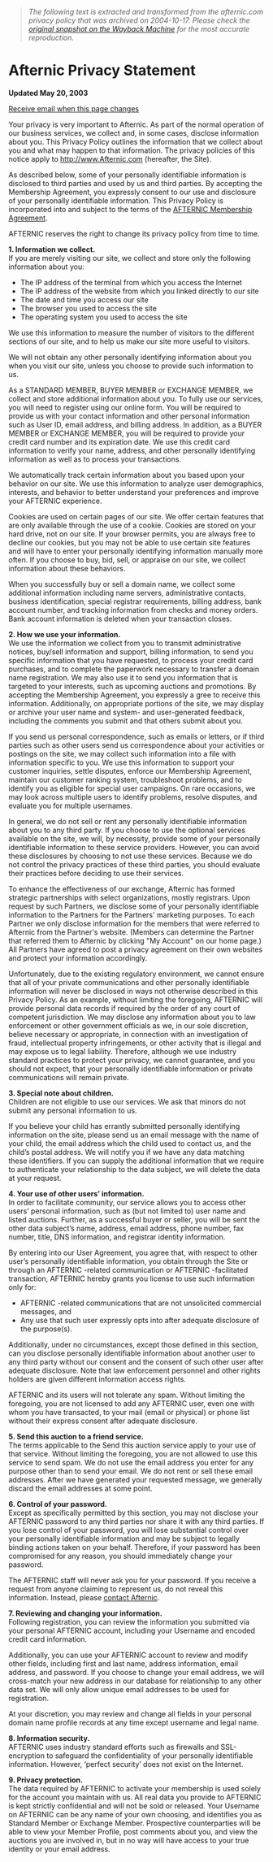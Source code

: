 > *The following text is extracted and transformed from the afternic.com privacy policy that was archived on 2004-10-17. Please check the [original snapshot on the Wayback Machine](https://web.archive.org/web/20041017030417id_/http%3A//www.afternic.com/privacy.php) for the most accurate reproduction.*

# Afternic Privacy Statement

**Updated May 20, 2003**

[Receive email when this page changes](http://www.changenotes.com/addapage.php)

Your privacy is very important to Afternic. As part of the normal operation of our business services, we collect and, in some cases, disclose information about you. This Privacy Policy outlines the information that we collect about you and what may happen to that information. The privacy policies of this notice apply to http://www.Afternic.com (hereafter, the Site).

As described below, some of your personally identifiable information is disclosed to third parties and used by us and third parties. By accepting the Membership Agreement, you expressly consent to our use and disclosure of your personally identifiable information. This Privacy Policy is incorporated into and subject to the terms of the [AFTERNIC Membership Agreement](https://web.archive.org/web/20041017030417id_/http%3A//www.afternic.com/agreement.php).

AFTERNIC reserves the right to change its privacy policy from time to time.

**1\. Information we collect.**  
If you are merely visiting our site, we collect and store only the following information about you: 

* The IP address of the terminal from which you access the Internet 
* The IP address of the website from which you linked directly to our site 
* The date and time you access our site 
* The browser you used to access the site 
* The operating system you used to access the site 

We use this information to measure the number of visitors to the different sections of our site, and to help us make our site more useful to visitors.

We will not obtain any other personally identifying information about you when you visit our site, unless you choose to provide such information to us.

As a STANDARD MEMBER, BUYER MEMBER or EXCHANGE MEMBER, we collect and store additional information about you. To fully use our services, you will need to register using our online form. You will be required to provide us with your contact information and other personal information such as User ID, email address, and billing address. In addition, as a BUYER MEMBER or EXCHANGE MEMBER, you will be required to provide your credit card number and its expiration date. We use this credit card information to verify your name, address, and other personally identifying information as well as to process your transactions.

We automatically track certain information about you based upon your behavior on our site. We use this information to analyze user demographics, interests, and behavior to better understand your preferences and improve your AFTERNIC experience.

Cookies are used on certain pages of our site. We offer certain features that are only available through the use of a cookie. Cookies are stored on your hard drive, not on our site. If your browser permits, you are always free to decline our cookies, but you may not be able to use certain site features and will have to enter your personally identifying information manually more often. If you choose to buy, bid, sell, or appraise on our site, we collect information about these behaviors. 

When you successfully buy or sell a domain name, we collect some additional information including name servers, administrative contacts, business identification, special registrar requirements, billing address, bank account number, and tracking information from checks and money orders. Bank account information is deleted when your transaction closes. 

**2\. How we use your information.**  
We use the information we collect from you to transmit administrative notices, buy/sell information and support, billing information, to send you specific information that you have requested, to process your credit card purchases, and to complete the paperwork necessary to transfer a domain name registration. We may also use it to send you information that is targeted to your interests, such as upcoming auctions and promotions. By accepting the Membership Agreement, you expressly a gree to receive this information. Additionally, on appropriate portions of the site, we may display or archive your user name and system- and user-generated feedback, including the comments you submit and that others submit about you.

If you send us personal correspondence, such as emails or letters, or if third parties such as other users send us correspondence about your activities or postings on the site, we may collect such information into a file with information specific to you. We use this information to support your customer inquiries, settle disputes, enforce our Membership Agreement, maintain our customer ranking system, troubleshoot problems, and to identify you as eligible for special user campaigns. On rare occasions, we may look across multiple users to identify problems, resolve disputes, and evaluate you for multiple usernames.

In general, we do not sell or rent any personally identifiable information about you to any third party. If you choose to use the optional services available on the site, we will, by necessity, provide some of your personally identifiable information to these service providers. However, you can avoid these disclosures by choosing to not use these services. Because we do not control the privacy practices of these third parties, you should evaluate their practices before deciding to use their services.

To enhance the effectiveness of our exchange, Afternic has formed strategic partnerships with select organizations, mostly registrars. Upon request by such Partners, we disclose some of your personally identifiable information to the Partners for the Partners' marketing purposes. To each Partner we only disclose information for the members that were referred to Afternic from the Partner's website. (Members can determine the Partner that referred them to Afternic by clicking "My Account" on our home page.) All Partners have agreed to post a privacy agreement on their own websites and protect your information accordingly. 

Unfortunately, due to the existing regulatory environment, we cannot ensure that all of your private communications and other personally identifiable information will never be disclosed in ways not otherwise described in this Privacy Policy. As an example, without limiting the foregoing, AFTERNIC will provide personal data records if required by the order of any court of competent jurisdiction. We may disclose any information about you to law enforcement or other government officials as we, in our sole discretion, believe necessary or appropriate, in connection with an investigation of fraud, intellectual property infringements, or other activity that is illegal and may expose us to legal liability. Therefore, although we use industry standard practices to protect your privacy, we cannot guarantee, and you should not expect, that your personally identifiable information or private communications will remain private.

**3\. Special note about children.**  
Children are not eligible to use our services. We ask that minors do not submit any personal information to us.

If you believe your child has errantly submitted personally identifying information on the site, please send us an email message with the name of your child, the email address which the child used to contact us, and the child’s postal address. We will notify you if we have any data matching these identifiers. If you can supply the additional information that we require to authenticate your relationship to the data subject, we will delete the data at your request.

**4\. Your use of other users’ information.**  
In order to facilitate community, our service allows you to access other users’ personal information, such as (but not limited to) user name and listed auctions. Further, as a successful buyer or seller, you will be sent the other data subject’s name, address, email address, phone number, fax number, title, DNS information, and registrar identity information. 

By entering into our User Agreement, you agree that, with respect to other user’s personally identifiable information, you obtain through the Site or through an AFTERNIC -related communication or AFTERNIC -facilitated transaction, AFTERNIC hereby grants you license to use such information only for:

* AFTERNIC -related communications that are not unsolicited commercial messages, and 
* Any use that such user expressly opts into after adequate disclosure of the purpose(s). 

Additionally, under no circumstances, except those defined in this section, can you disclose personally identifiable information about another user to any third party without our consent and the consent of such other user after adequate disclosure. Note that law enforcement personnel and other rights holders are given different information access rights.

AFTERNIC and its users will not tolerate any spam. Without limiting the foregoing, you are not licensed to add any AFTERNIC user, even one with whom you have transacted, to your mail (email or physical) or phone list without their express consent after adequate disclosure.

**5\. Send this auction to a friend service.**  
The terms applicable to the Send this auction service apply to your use of that service. Without limiting the foregoing, you are not allowed to use this service to send spam. We do not use the email address you enter for any purpose other than to send your email. We do not rent or sell these email addresses. After we have generated your requested message, we generally discard the email addresses at some point.

**6\. Control of your password.**  
Except as specifically permitted by this section, you may not disclose your AFTERNIC password to any third parties nor share it with any third parties. If you lose control of your password, you will lose substantial control over your personally identifiable information and may be subject to legally binding actions taken on your behalf. Therefore, if your password has been compromised for any reason, you should immediately change your password. 

The AFTERNIC staff will never ask you for your password. If you receive a request from anyone claiming to represent us, do not reveal this information. Instead, please [contact Afternic](https://www.afternic.com/msg2nbs.php). 

**7\. Reviewing and changing your information.**  
Following registration, you can review the information you submitted via your personal AFTERNIC account, including your Username and encoded credit card information. 

Additionally, you can use your AFTERNIC account to review and modify other fields, including first and last name, address information, email address, and password. If you choose to change your email address, we will cross-match your new address in our database for relationship to any other data set. We will only allow unique email addresses to be used for registration.

At your discretion, you may review and change all fields in your personal domain name profile records at any time except username and legal name.

**8\. Information security.**  
AFTERNIC uses industry standard efforts such as firewalls and SSL-encryption to safeguard the confidentiality of your personally identifiable information. However, ‘perfect security’ does not exist on the Internet.

**9\. Privacy protection.**  
The data required by AFTERNIC to activate your membership is used solely for the account you maintain with us. All real data you provide to AFTERNIC is kept strictly confidential and will not be sold or released. Your Username on AFTERNIC can be any name of your own choosing, and identifies you as Standard Member or Exchange Member. Prospective counterparties will be able to view your Member Profile, post comments about you, and view the auctions you are involved in, but in no way will have access to your true identity or your email address. 
